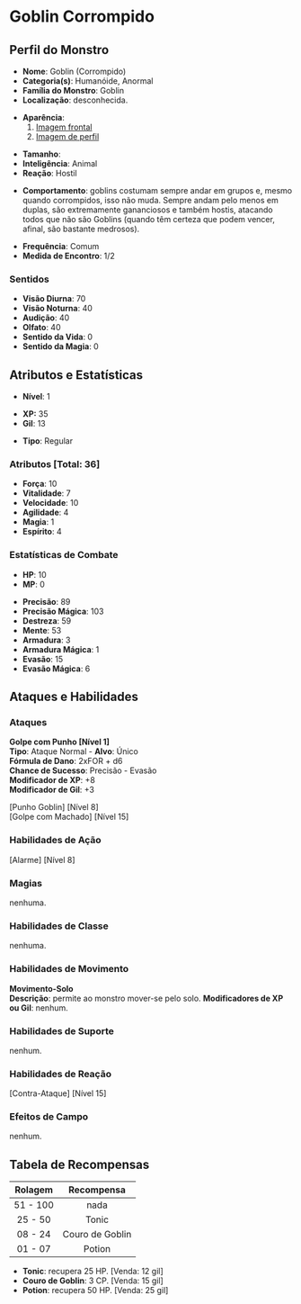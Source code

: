 # Goblin Corrompido

## Perfil do Monstro

- **Nome**: Goblin (Corrompido)
- **Categoria(s)**: Humanóide, Anormal
- **Família do Monstro**: Goblin
- **Localização**: desconhecida.

* **Aparência**: 
    1. [Imagem frontal](http://imgur.com/rJeLe9W)
    2. [Imagem de perfil](http://imgur.com/4lKJD69)

- **Tamanho**: 
- **Inteligência**: Animal
- **Reação**: Hostil 

* **Comportamento**: goblins costumam sempre andar em grupos e, mesmo quando corrompidos, isso não muda. Sempre andam pelo menos em duplas, são extremamente gananciosos e também hostis, atacando todos que não são Goblins (quando têm certeza que podem vencer, afinal, são bastante medrosos).

- **Frequência**: Comum
- **Medida de Encontro**: 1/2

### Sentidos

- **Visão Diurna**: 70
- **Visão Noturna**: 40
- **Audição**: 40
- **Olfato**: 40
- **Sentido da Vida**: 0
- **Sentido da Magia**: 0

## Atributos e Estatísticas

* **Nível**: 1

- **XP:** 35
- **Gil**: 13

* **Tipo**: Regular

 ### Atributos [Total: 36]

 * **Força**: 10
 * **Vitalidade**: 7
 * **Velocidade**: 10
 * **Agilidade**: 4
 * **Magia**: 1
 * **Espírito**: 4

 ### Estatísticas de Combate 
 
- **HP**: 10
- **MP**: 0

* **Precisão**: 89
* **Precisão Mágica**: 103
* **Destreza**: 59
* **Mente**: 53
* **Armadura**: 3
* **Armadura Mágica**: 1
* **Evasão**: 15
* **Evasão Mágica**: 6

## Ataques e Habilidades

### Ataques

**Golpe com Punho [Nível 1]**   
**Tipo**: Ataque Normal - **Alvo**: Único  
**Fórmula de Dano**: 2xFOR + d6  
**Chance de Sucesso**: Precisão - Evasão  
**Modificador de XP**: +8  
**Modificador de Gil**: +3  

[Punho Goblin] [Nível 8]  
[Golpe com Machado] [Nível 15]  

### Habilidades de Ação

[Alarme] [Nível 8]  

### Magias
nenhuma.

### Habilidades de Classe
nenhuma.

### Habilidades de Movimento

**Movimento-Solo**  
**Descrição**: permite ao monstro mover-se pelo solo.
**Modificadores de XP ou Gil**: nenhum.

### Habilidades de Suporte
nenhum.

### Habilidades de Reação

[Contra-Ataque] [Nível 15]

### Efeitos de Campo

nenhum.

## Tabela de Recompensas

| Rolagem   | Recompensa      |
|:---------:|:---------------:|
| 51 - 100  | nada            |
| 25 - 50   | Tonic           |
| 08 - 24   | Couro de Goblin |
| 01 - 07   | Potion          |

- **Tonic**: recupera 25 HP. [Venda: 12 gil]
- **Couro de Goblin**: 3 CP. [Venda: 15 gil]
- **Potion**: recupera 50 HP. [Venda: 25 gil]